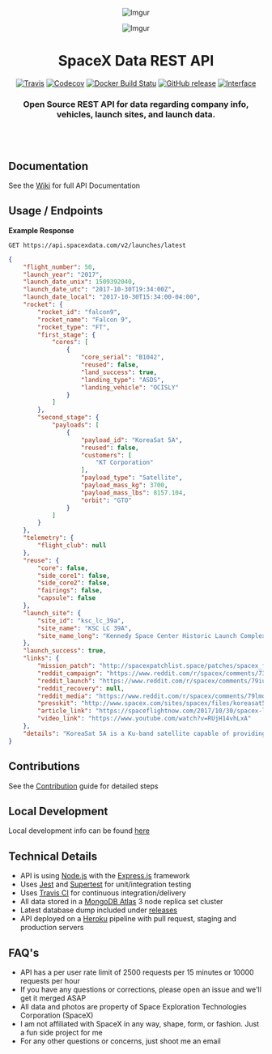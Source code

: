 <div align="center">

![Imgur](http://i.imgur.com/eL73Iit.png)

![Imgur](https://i.imgur.com/mNhinPo.jpg)

# SpaceX Data REST API

[![Travis](https://img.shields.io/travis/r-spacex/SpaceX-API.svg?style=flat-square)](https://travis-ci.org/r-spacex/SpaceX-API)
[![Codecov](https://img.shields.io/codecov/c/github/r-spacex/SpaceX-API.svg?style=flat-square)](https://codecov.io/gh/r-spacex/SpaceX-API)
[![Docker Build Statu](https://img.shields.io/docker/build/jakewmeyer/spacex-api.svg?style=flat-square)](https://hub.docker.com/r/jakewmeyer/spacex-api/)
[![GitHub release](https://img.shields.io/github/release/r-spacex/SpaceX-API.svg?style=flat-square)]()
[![Interface](https://img.shields.io/badge/interface-REST-brightgreen.svg?style=flat-square)]()

### Open Source REST API for data regarding company info, vehicles, launch sites, and launch data.
<br></br>

</div>

## Documentation
See the [Wiki](https://github.com/r-spacex/SpaceX-API/wiki) for full API Documentation

## Usage / Endpoints

**Example Response**

```http
GET https://api.spacexdata.com/v2/launches/latest
```

```json
{
    "flight_number": 50,
    "launch_year": "2017",
    "launch_date_unix": 1509392040,
    "launch_date_utc": "2017-10-30T19:34:00Z",
    "launch_date_local": "2017-10-30T15:34:00-04:00",
    "rocket": {
        "rocket_id": "falcon9",
        "rocket_name": "Falcon 9",
        "rocket_type": "FT",
        "first_stage": {
            "cores": [
                {
                    "core_serial": "B1042",
                    "reused": false,
                    "land_success": true,
                    "landing_type": "ASDS",
                    "landing_vehicle": "OCISLY"
                }
            ]
        },
        "second_stage": {
            "payloads": [
                {
                    "payload_id": "KoreaSat 5A",
                    "reused": false,
                    "customers": [
                        "KT Corporation"
                    ],
                    "payload_type": "Satellite",
                    "payload_mass_kg": 3700,
                    "payload_mass_lbs": 8157.104,
                    "orbit": "GTO"
                }
            ]
        }
    },
    "telemetry": {
        "flight_club": null
    },
    "reuse": {
        "core": false,
        "side_core1": false,
        "side_core2": false,
        "fairings": false,
        "capsule": false
    },
    "launch_site": {
        "site_id": "ksc_lc_39a",
        "site_name": "KSC LC 39A",
        "site_name_long": "Kennedy Space Center Historic Launch Complex 39A"
    },
    "launch_success": true,
    "links": {
        "mission_patch": "http://spacexpatchlist.space/patches/spacex_f9_044_koreasat_5a_graphic.png",
        "reddit_campaign": "https://www.reddit.com/r/spacex/comments/73ttkd/koreasat_5a_launch_campaign_thread/",
        "reddit_launch": "https://www.reddit.com/r/spacex/comments/79iuvb/rspacex_koreasat_5a_official_launch_discussion/",
        "reddit_recovery": null,
        "reddit_media": "https://www.reddit.com/r/spacex/comments/79lmdu/rspacex_koreasat5a_media_thread_videos_images/",
        "presskit": "http://www.spacex.com/sites/spacex/files/koreasat5apresskit.pdf",
        "article_link": "https://spaceflightnow.com/2017/10/30/spacex-launches-and-lands-third-rocket-in-three-weeks/",
        "video_link": "https://www.youtube.com/watch?v=RUjH14vhLxA"
    },
    "details": "KoreaSat 5A is a Ku-band satellite capable of providing communication services from East Africa and Central Asia to southern India, Southeast Asia, the Philippines, Guam, Korea, and Japan. The satellite will be placed in GEO at 113Â° East Longitude, and will provide services ranging from broadband internet to broadcasting services and maritime communications."
}
  ```

## Contributions
See the [Contribution](https://github.com/r-spacex/SpaceX-API/blob/master/CONTRIBUTING.md) guide for detailed steps

## Local Development
Local development info can be found [here](https://github.com/r-spacex/SpaceX-API/wiki/Local-Development)

## Technical Details
* API is using [Node.js](https://nodejs.org/en/) with the [Express.js](https://expressjs.com/) framework
* Uses [Jest](https://facebook.github.io/jest/) and [Supertest](https://github.com/visionmedia/supertest) for unit/integration testing
* Uses [Travis CI](https://travis-ci.org/) for continuous integration/delivery
* All data stored in a [MongoDB Atlas](https://www.mongodb.com/cloud/atlas) 3 node replica set cluster
* Latest database dump included under [releases](https://github.com/r-spacex/SpaceX-API/releases)
* API deployed on a [Heroku](https://www.heroku.com/) pipeline with pull request, staging and production servers

## FAQ's
* API has a per user rate limit of 2500 requests per 15 minutes or 10000 requests per hour
* If you have any questions or corrections, please open an issue and we'll get it merged ASAP
* All data and photos are property of Space Exploration Technologies Corporation (SpaceX)
* I am not affiliated with SpaceX in any way, shape, form, or fashion. Just a fun side project for me
* For any other questions or concerns, just shoot me an email
